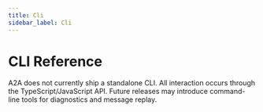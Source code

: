 ```yaml
---
title: Cli
sidebar_label: Cli
---
```


# CLI Reference

A2A does not currently ship a standalone CLI. All interaction occurs through the TypeScript/JavaScript API. Future releases may introduce command-line tools for diagnostics and message replay.

